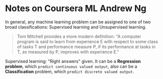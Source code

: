 # Notes on Coursera ML Andrew Ng

In general, any machine learning problem can be assigned to one of two broad classifications:
Supervised learning and Unsupervised learning.

> Tom Mitchell provides a more modern definition: "A computer program is said to learn from experience E with respect to some class of tasks T and performance measure P, if its performance at tasks in T, as measured by P, improves with experience E."


Supervised learning: "Right answers" given.
It can be a **Regression problem**, which `predict continuous valued output`,
also can be a **Classification** problem, which `predict discrete valued output`.